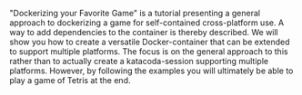 "Dockerizing your Favorite Game" is a tutorial presenting a general approach to dockerizing a game for self-contained cross-platform use. A way to add dependencies to the container is thereby described. We will show you how to create a versatile Docker-container that can be extended to support multiple platforms. The focus is on the general approach to this rather than to actually create a katacoda-session supporting multiple platforms. However, by following the examples you will ultimately be able to play a game of Tetris at the end.
